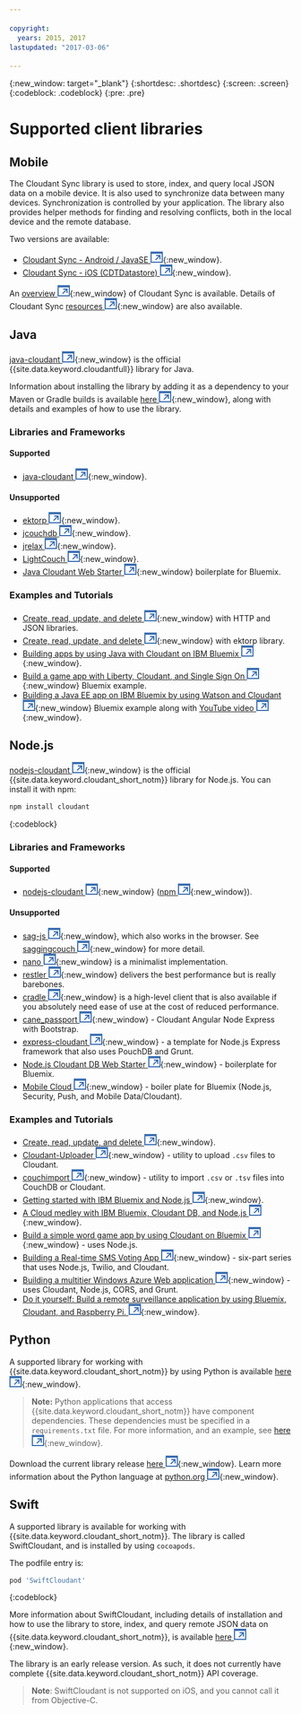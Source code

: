 ```yaml
---

copyright:
  years: 2015, 2017
lastupdated: "2017-03-06"

---
```


{:new_window: target="_blank"}
{:shortdesc: .shortdesc}
{:screen: .screen}
{:codeblock: .codeblock}
{:pre: .pre}

<!-- Acrolinx: 2017-03-06 -->

# Supported client libraries

## Mobile

The Cloudant Sync library is used to store,
index,
and query local JSON data on a mobile device.
It is also used to synchronize data between many devices.
Synchronization is controlled by your application.
The library also provides helper methods for finding and resolving conflicts,
both in the local device and the remote database.

Two versions are available:

-   [Cloudant Sync - Android / JavaSE ![External link icon](../images/launch-glyph.svg "External link icon")](https://github.com/cloudant/sync-android){:new_window}.
-   [Cloudant Sync - iOS (CDTDatastore) ![External link icon](../images/launch-glyph.svg "External link icon")](https://github.com/cloudant/CDTDatastore){:new_window}.

An [overview ![External link icon](../images/launch-glyph.svg "External link icon")](https://cloudant.com/product/cloudant-features/sync/){:new_window} of Cloudant Sync is available.
Details of Cloudant Sync [resources ![External link icon](../images/launch-glyph.svg "External link icon")](https://cloudant.com/cloudant-sync-resources/){:new_window} are also available.

## Java

[java-cloudant ![External link icon](../images/launch-glyph.svg "External link icon")](https://github.com/cloudant/java-cloudant){:new_window} is the official
{{site.data.keyword.cloudantfull}} library for Java.

Information about installing the library by adding it as a dependency to your Maven or Gradle builds is available
[here ![External link icon](../images/launch-glyph.svg "External link icon")](https://github.com/cloudant/java-cloudant#installation-and-usage){:new_window},
along with details and examples of how to use the library.

### Libraries and Frameworks

#### Supported

-   [java-cloudant ![External link icon](../images/launch-glyph.svg "External link icon")](https://github.com/cloudant/java-cloudant){:new_window}.

#### Unsupported

-   [ektorp ![External link icon](../images/launch-glyph.svg "External link icon")](http://ektorp.org/){:new_window}.
-   [jcouchdb ![External link icon](../images/launch-glyph.svg "External link icon")](http://code.google.com/p/jcouchdb/){:new_window}.
-   [jrelax ![External link icon](../images/launch-glyph.svg "External link icon")](https://github.com/isterin/jrelax){:new_window}.
-   [LightCouch ![External link icon](../images/launch-glyph.svg "External link icon")](http://www.lightcouch.org/){:new_window}.
-   [Java Cloudant Web Starter ![External link icon](../images/launch-glyph.svg "External link icon")](https://ace.ng.bluemix.net/#/store/cloudOEPaneId=store&appTemplateGuid=CloudantJavaBPTemplate&fromCatalog=true){:new_window} boilerplate for Bluemix.

### Examples and Tutorials

-   [Create, read, update, and delete ![External link icon](../images/launch-glyph.svg "External link icon")](https://github.com/cloudant/haengematte/tree/master/java){:new_window} with HTTP and JSON libraries.
-   [Create, read, update, and delete ![External link icon](../images/launch-glyph.svg "External link icon")](https://github.com/cloudant/haengematte/tree/master/java/CrudWithEktorp){:new_window} with ektorp library.
-   [Building apps by using Java with Cloudant on IBM Bluemix ![External link icon](../images/launch-glyph.svg "External link icon")](https://cloudant.com/blog/building-apps-using-java-with-cloudant-on-ibm-bluemix/){:new_window}.
-   [Build a game app with Liberty, Cloudant, and Single Sign On ![External link icon](../images/launch-glyph.svg "External link icon")](http://www.ibm.com/developerworks/cloud/library/cl-multiservicegame-app/index.html?ca=drs-){:new_window} Bluemix example.
-   [Building a Java EE app on IBM Bluemix by using Watson and Cloudant ![External link icon](../images/launch-glyph.svg "External link icon")](https://developer.ibm.com/bluemix/2014/10/17/building-java-ee-app-ibm-bluemix-using-watson-cloudant/){:new_window} Bluemix example along with [YouTube video ![External link icon](../images/launch-glyph.svg "External link icon")](https://www.youtube.com/watch?feature=youtu.be&v=9AFMY6m0LIU&app=desktop){:new_window}.


## Node.js

[nodejs-cloudant ![External link icon](../images/launch-glyph.svg "External link icon")](https://github.com/cloudant/nodejs-cloudant){:new_window}
is the official {{site.data.keyword.cloudant_short_notm}} library for Node.js.
You can install it with npm:

```sh
npm install cloudant
```
{:codeblock}

### Libraries and Frameworks

#### Supported

-   [nodejs-cloudant ![External link icon](../images/launch-glyph.svg "External link icon")](https://github.com/cloudant/nodejs-cloudant){:new_window} ([npm ![External link icon](../images/launch-glyph.svg "External link icon")](https://www.npmjs.org/package/cloudant){:new_window}).

#### Unsupported

-   [sag-js ![External link icon](../images/launch-glyph.svg "External link icon")](https://github.com/sbisbee/sag-js){:new_window}, which also works in the browser.
    See [saggingcouch ![External link icon](../images/launch-glyph.svg "External link icon")](https://github.com/sbisbee/saggingcouch.com){:new_window} for more detail.
-   [nano ![External link icon](../images/launch-glyph.svg "External link icon")](https://github.com/dscape/nano){:new_window} is a minimalist implementation.
-   [restler ![External link icon](../images/launch-glyph.svg "External link icon")](https://github.com/danwrong/restler){:new_window} delivers the best performance but is really barebones.
-   [cradle ![External link icon](../images/launch-glyph.svg "External link icon")](https://github.com/flatiron/cradle){:new_window} is a high-level client that is also available
    if you absolutely need ease of use at the cost of reduced performance.
-   [cane_passport ![External link icon](../images/launch-glyph.svg "External link icon")](https://github.com/ddemichele/cane_passport){:new_window} - Cloudant Angular Node Express with Bootstrap.
-   [express-cloudant ![External link icon](../images/launch-glyph.svg "External link icon")](https://github.com/cloudant-labs/express-cloudant){:new_window} - a template for Node.js Express framework that also uses PouchDB and Grunt.
-   [Node.js Cloudant DB Web Starter ![External link icon](../images/launch-glyph.svg "External link icon")](https://ace.ng.bluemix.net/#/store/cloudOEPaneId=store&appTemplateGuid=nodejscloudantbp&fromCatalog=true){:new_window} - boilerplate for Bluemix.
-   [Mobile Cloud ![External link icon](../images/launch-glyph.svg "External link icon")](https://ace.ng.bluemix.net/#/store/cloudOEPaneId=store&appTemplateGuid=mobileBackendStarter&fromCatalog=true){:new_window} - boiler plate for Bluemix (Node.js, Security, Push, and Mobile Data/Cloudant).

### Examples and Tutorials

-   [Create, read, update, and delete ![External link icon](../images/launch-glyph.svg "External link icon")](https://github.com/cloudant/haengematte/tree/master/nodejs){:new_window}.
-   [Cloudant-Uploader ![External link icon](../images/launch-glyph.svg "External link icon")](https://github.com/garbados/Cloudant-Uploader){:new_window} - utility to upload `.csv` files to Cloudant.
-   [couchimport ![External link icon](../images/launch-glyph.svg "External link icon")](https://github.com/glynnbird/couchimport){:new_window} - utility to import `.csv` or `.tsv` files into CouchDB or Cloudant.
-   [Getting started with IBM Bluemix and Node.js ![External link icon](../images/launch-glyph.svg "External link icon")](http://thoughtsoncloud.com/2014/07/getting-started-ibm-bluemix-node-js/){:new_window}.
-   [A Cloud medley with IBM Bluemix, Cloudant DB, and Node.js ![External link icon](../images/launch-glyph.svg "External link icon")](https://gigadom.wordpress.com/2014/08/15/a-cloud-medley-with-ibm-bluemix-cloudant-db-and-node-js/){:new_window}.
-   [Build a simple word game app by using Cloudant on Bluemix ![External link icon](../images/launch-glyph.svg "External link icon")](http://www.ibm.com/developerworks/cloud/library/cl-guesstheword-app/index.html?ca=drs-){:new_window} - uses Node.js.
-   [Building a Real-time SMS Voting App ![External link icon](../images/launch-glyph.svg "External link icon")](https://www.twilio.com/blog/2012/09/building-a-real-time-sms-voting-app-part-1-node-js-couchdb.html){:new_window} - six-part series that uses Node.js, Twilio, and Cloudant.
-   [Building a multitier Windows Azure Web application ![External link icon](../images/launch-glyph.svg "External link icon")](http://msopentech.com/blog/2013/12/19/tutorial-building-multi-tier-windows-azure-web-application-use-cloudants-couchdb-service-node-js-cors-grunt-2/){:new_window} - uses Cloudant, Node.js, CORS, and Grunt.
-   [Do it yourself: Build a remote surveillance application by using Bluemix, Cloudant, and Raspberry Pi. ![External link icon](../images/launch-glyph.svg "External link icon")](http://www.ibm.com/developerworks/library/ba-remoteservpi-app/index.html){:new_window}.

## Python

A supported library for working with {{site.data.keyword.cloudant_short_notm}} by using Python is
available [here ![External link icon](../images/launch-glyph.svg "External link icon")](https://github.com/cloudant/python-cloudant){:new_window}.

>   **Note:** Python applications that access {{site.data.keyword.cloudant_short_notm}} have component dependencies. These dependencies must be specified in a `requirements.txt` file. For more information, and an example, see [here ![External link icon](../images/launch-glyph.svg "External link icon")](https://github.com/cloudant/python-cloudant/blob/master/requirements.txt){:new_window}.

Download the current library release [here ![External link icon](../images/launch-glyph.svg "External link icon")](https://pypi.python.org/pypi/cloudant/){:new_window}.
Learn more information about the Python language at [python.org ![External link icon](../images/launch-glyph.svg "External link icon")](https://www.python.org/about/){:new_window}. 

## Swift

A supported library is available for working with {{site.data.keyword.cloudant_short_notm}}.
The library is called SwiftCloudant,
and is installed by using `cocoapods`.

The podfile entry is:

```sh
pod 'SwiftCloudant'
```
{:codeblock}

More information about SwiftCloudant,
including details of installation and how to use the library to store,
index,
and query remote JSON data on {{site.data.keyword.cloudant_short_notm}},
is available [here ![External link icon](../images/launch-glyph.svg "External link icon")](https://github.com/cloudant/swift-cloudant){:new_window}.

The library is an early release version.
As such,
it does not currently have complete {{site.data.keyword.cloudant_short_notm}} API coverage. 

>   **Note**: SwiftCloudant is not supported on iOS, and you cannot call it from Objective-C.